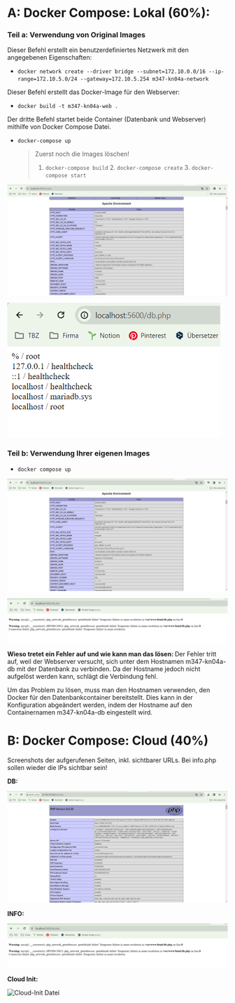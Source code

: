 # A: Docker Compose: Lokal (60%):

### Teil a: Verwendung von Original Images

Dieser Befehl erstellt ein benutzerdefiniertes Netzwerk mit den angegebenen Eigenschaften:

- `docker network create --driver bridge --subnet=172.10.0.0/16 --ip-range=172.10.5.0/24 --gateway=172.10.5.254 m347-kn04a-network`

Dieser Befehl erstellt das Docker-Image für den Webserver:

- `docker build -t m347-kn04a-web .`

Der dritte Befehl startet beide Container (Datenbank und Webserver) mithilfe von Docker Compose Datei.

- `docker-compose up`
  > Zuerst noch die Images löschen!
  >
  > 1. `docker-compose build` 2. `docker-compose create` 3. `docker-compose start`

![alt text](https://github.com/aabishtkhh/M347-Dienst_mit_Container_anwenden/blob/main/KN04/images/KN04A-InfoPHP.png)

![alt text](https://github.com/aabishtkhh/M347-Dienst_mit_Container_anwenden/blob/main/KN04/images/KN04A-DBPHP.png)

### Teil b: Verwendung Ihrer eigenen Images

- `docker compose up`

![alt text](https://github.com/aabishtkhh/M347-Dienst_mit_Container_anwenden/blob/main/KN04/images/KN04AB-InfoPHP.png)

![alt text](https://github.com/aabishtkhh/M347-Dienst_mit_Container_anwenden/blob/main/KN04/images/KN04AB-DBPHP.png)

<b> Wieso tretet ein Fehler auf und wie kann man das lösen: </b>
Der Fehler tritt auf, weil der Webserver versucht, sich unter dem Hostnamen m347-kn04a-db mit der Datenbank zu verbinden. Da der Hostname jedoch nicht aufgelöst werden kann, schlägt die Verbindung fehl.

Um das Problem zu lösen, muss man den Hostnamen verwenden, den Docker für den Datenbankcontainer bereitstellt. Dies kann in der Konfiguration abgeändert werden, indem der Hostname auf den Containernamen m347-kn04a-db eingestellt wird.

# B: Docker Compose: Cloud (40%)

Screenshots der aufgerufenen Seiten, inkl. sichtbarer URLs. Bei info.php sollen wieder die IPs
sichtbar sein!

<b>DB:</b>

![alt text](https://github.com/aabishtkhh/M347-Dienst_mit_Container_anwenden/blob/main/KN04/images/KN04B-DBPHP.png)

<b>INFO:</b>

![alt text](https://github.com/aabishtkhh/M347-Dienst_mit_Container_anwenden/blob/main/KN04/images/KN04AB-DBPHP.png)

<b>Cloud Init:</b>

![Cloud-Init Datei](https://github.com/aabishtkhh/M347-Dienst_mit_Container_anwenden/blob/main/KN04/B/cloud-init)
